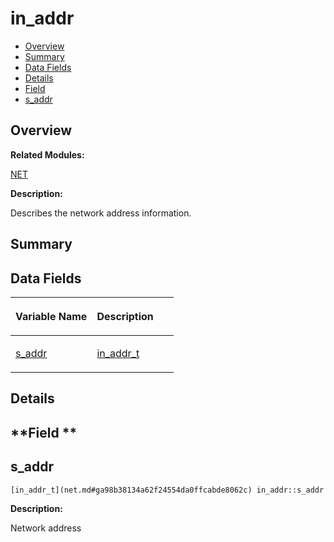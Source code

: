 # in\_addr<a name="EN-US_TOPIC_0000001059194624"></a>

-   [Overview](#section1294508306165637)
-   [Summary](#section1092223763165637)
-   [Data Fields](#pub-attribs)
-   [Details](#section807372581165637)
-   [Field](#section821645698165637)
-   [s\_addr](#a3b6ef12385f913cc23a199205d9bf858)

## **Overview**<a name="section1294508306165637"></a>

**Related Modules:**

[NET](net.md)

**Description:**

Describes the network address information. 

## **Summary**<a name="section1092223763165637"></a>

## Data Fields<a name="pub-attribs"></a>

<a name="table1427414326165637"></a>
<table><thead align="left"><tr id="row673333308165637"><th class="cellrowborder" valign="top" width="50%" id="mcps1.1.3.1.1"><p id="p226953624165637"><a name="p226953624165637"></a><a name="p226953624165637"></a>Variable Name</p>
</th>
<th class="cellrowborder" valign="top" width="50%" id="mcps1.1.3.1.2"><p id="p1116087955165637"><a name="p1116087955165637"></a><a name="p1116087955165637"></a>Description</p>
</th>
</tr>
</thead>
<tbody><tr id="row22352155165637"><td class="cellrowborder" valign="top" width="50%" headers="mcps1.1.3.1.1 "><p id="p1144959840165637"><a name="p1144959840165637"></a><a name="p1144959840165637"></a><a href="in_addr.md#a3b6ef12385f913cc23a199205d9bf858">s_addr</a></p>
</td>
<td class="cellrowborder" valign="top" width="50%" headers="mcps1.1.3.1.2 "><p id="p671925356165637"><a name="p671925356165637"></a><a name="p671925356165637"></a><a href="net.md#ga98b38134a62f24554da0ffcabde8062c">in_addr_t</a> </p>
</td>
</tr>
</tbody>
</table>

## **Details**<a name="section807372581165637"></a>

## **Field **<a name="section821645698165637"></a>

## s\_addr<a name="a3b6ef12385f913cc23a199205d9bf858"></a>

```
[in_addr_t](net.md#ga98b38134a62f24554da0ffcabde8062c) in_addr::s_addr
```

 **Description:**

Network address 

